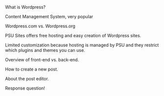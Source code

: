 What is Wordpress? 

Content Management System, very popular

Wordpress.com vs. Wordpress.org

PSU Sites offers free hosting and easy creation of Wordpress sites. 

Limited customization because hosting is managed by PSU and they restrict which plugins and themes you can use.  



Overview of front-end vs. back-end.

How to create a new post. 

About the post editor. 



Response question! 

